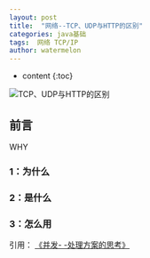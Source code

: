 ```yaml
---
layout: post
title:  "网络--TCP、UDP与HTTP的区别"
categories: java基础
tags:  网络 TCP/IP
author: watermelon
---
```

* content
{:toc}

![TCP、UDP与HTTP的区别](https://images.gitee.com/uploads/images/2019/0127/152950_b45253c6_1210188.jpeg)
## 前言
WHY






### 1：为什么

### 2：是什么


### 3：怎么用



  
引用：
 [《并发- -处理方案的思考》](https://bookmanxy.github.io/2018/12/21/%E5%B9%B6%E5%8F%91-%E5%A4%84%E7%90%86%E6%96%B9%E6%A1%88%E6%80%9D%E8%80%83/)  


